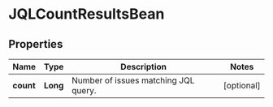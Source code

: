 

# JQLCountResultsBean


## Properties

| Name | Type | Description | Notes |
|------------ | ------------- | ------------- | -------------|
|**count** | **Long** | Number of issues matching JQL query. |  [optional] |



